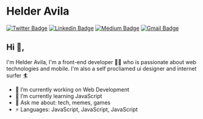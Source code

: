 # Helder Avila
[![Twitter Badge](https://img.shields.io/badge/-@KunalRaghav-1ca0f1?style=flat-square&labelColor=1ca0f1&logo=twitter&logoColor=white&link=https://twitter.com/avilaipsum)](https://twitter.com/avilapipsum) [![Linkedin Badge](https://img.shields.io/badge/-kunalraghav-blue?style=flat-square&logo=Linkedin&logoColor=white&link=https://www.linkedin.com/in/helderavila/)](https://www.linkedin.com/in/helderavila//) [![Medium Badge](https://img.shields.io/badge/-@KunalRaghav-03a57a?style=flat-square&labelColor=000000&logo=Medium&link=https://medium.com/@helderavila2016/)](https://medium.com/@helderavila2016/)
[![Gmail Badge](https://img.shields.io/badge/-kraghav123@gmail.com-c14438?style=flat-square&logo=Gmail&logoColor=white&link=mailto:helderavila2016@gmail.com)](mailto:helderavila2016@gmail.com)

## Hi 👋, 
I'm Helder Avila, I'm a front-end developer 👨‍💻 who is passionate about web technologies and mobile. I'm also a self procliamed ui designer and internet surfer 
🏄‍

- 🔭 I’m currently working on Web Development
- 🌱 I’m currently learning JavaScript
- 💬 Ask me about: tech, memes, games
- ⚡ Languages: JavaScript, JavaScript, JavaScript
